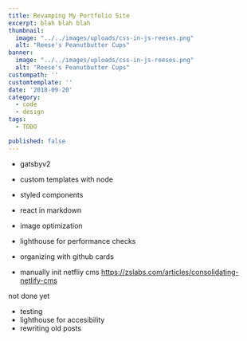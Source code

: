 ```yaml
---
title: Revamping My Portfolio Site
excerpt: blah blah blah
thumbnail: 
  image: "../../images/uploads/css-in-js-reeses.png"
  alt: "Reese's Peanutbutter Cups"
banner:
  image: "../../images/uploads/css-in-js-reeses.png"
  alt: "Reese's Peanutbutter Cups"
custompath: ''
customtemplate: ''
date: '2018-09-20'
category: 
  - code
  - design
tags:
  - TODO

published: false
---
```


- gatsbyv2
- custom templates with node
- styled components
- react in markdown
- image optimization
- lighthouse for performance checks
- organizing with github cards

- manually init netfliy cms https://zslabs.com/articles/consolidating-netlify-cms

not done yet
 - testing
 - lighthouse for accesibility
 - rewriting old posts